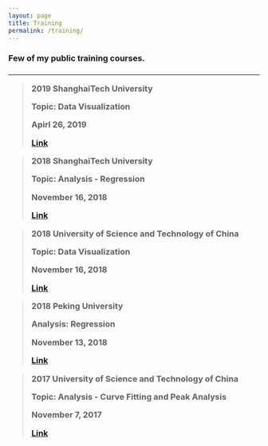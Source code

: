 ```yaml
---
layout: page
title: Training
permalink: /training/
---
```

<h3> Few of my public training courses. <h3>
<hr/>
<blockquote>
<strong>2019 ShanghaiTech University</strong>
<p>Topic: Data Visualization</p>
<p>Apirl 26, 2019</p>
<a href="http://library.shanghaitech.edu.cn/2019/0416/c4059a41606/page.htm">Link</a>

</blockquote>

<blockquote>
<strong>2018 ShanghaiTech University</strong>
<p>Topic: Analysis - Regression</p>
<p>November 16, 2018</p>
<a href="http://library.shanghaitech.edu.cn/2018/1111/c4059a35954/page.htm">Link</a>
</blockquote>

<blockquote>
<strong>2018 University of Science and Technology of China</strong>
<p>Topic: Data Visualization</p>
<p>November 16, 2018</p>
<a href="https://scc.ustc.edu.cn/xwgg/201811/t20181116_319904.html">Link</a>
</blockquote>

<blockquote>
<strong>2018 Peking University</strong>
<p>Analysis: Regression</p>
<p>November 13, 2018</p>
<a href="http://hpc.pku.edu.cn/2018110902.html">Link</a>
</blockquote>

<blockquote>
<strong>2017 University of Science and Technology of China</strong>
<p>Topic: Analysis - Curve Fitting and Peak Analysis</p>
<p>November 7, 2017</p>
<a href="https://scc.ustc.edu.cn/xwgg/201711/t20171110_288984.html">Link</a>
</blockquote>